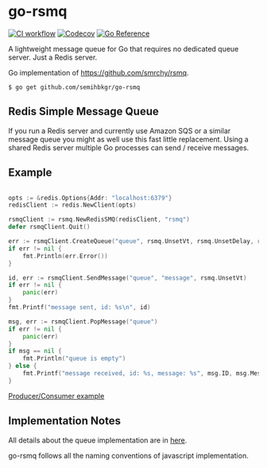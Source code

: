 # go-rsmq

[![CI workflow](https://github.com/semihbkgr/go-rsmq/actions/workflows/ci.yaml/badge.svg)](https://github.com/semihbkgr/go-rsmq/actions/workflows/ci.yaml)
[![Codecov](https://codecov.io/gh/SemihBKGR/go-rsmq/branch/master/graph/badge.svg?token=IVOQ6PLNHM)](https://codecov.io/gh/SemihBKGR/go-rsmq)
[![Go Reference](https://pkg.go.dev/badge/github.com/semihbkgr/go-rsmq.svg)](https://pkg.go.dev/github.com/semihbkgr/go-rsmq)

A lightweight message queue for Go that requires no dedicated queue server. Just a Redis server.

Go implementation of https://github.com/smrchy/rsmq.

```shell
$ go get github.com/semihbkgr/go-rsmq
```

## Redis Simple Message Queue

If you run a Redis server and currently use Amazon SQS or a similar message queue you might as well use this fast little
replacement. Using a shared Redis server multiple Go processes can send / receive messages.

## Example

``` go

opts := &redis.Options{Addr: "localhost:6379"}
redisClient := redis.NewClient(opts)

rsmqClient := rsmq.NewRedisSMQ(redisClient, "rsmq")
defer rsmqClient.Quit()

err := rsmqClient.CreateQueue("queue", rsmq.UnsetVt, rsmq.UnsetDelay, rsmq.UnsetMaxsize)
if err != nil {
    fmt.Println(err.Error())
}

id, err := rsmqClient.SendMessage("queue", "message", rsmq.UnsetVt)
if err != nil {
    panic(err)
}
fmt.Printf("message sent, id: %s\n", id)

msg, err := rsmqClient.PopMessage("queue")
if err != nil {
    panic(err)
}
if msg == nil {
    fmt.Println("queue is empty")
} else {
    fmt.Printf("message received, id: %s, message: %s", msg.ID, msg.Message)
}

```

[Producer/Consumer example](./example/example.go)

## Implementation Notes

All details about the queue implementation are in [here](https://github.com/smrchy/rsmq/blob/master/README.md).

go-rsmq follows all the naming conventions of javascript implementation.
